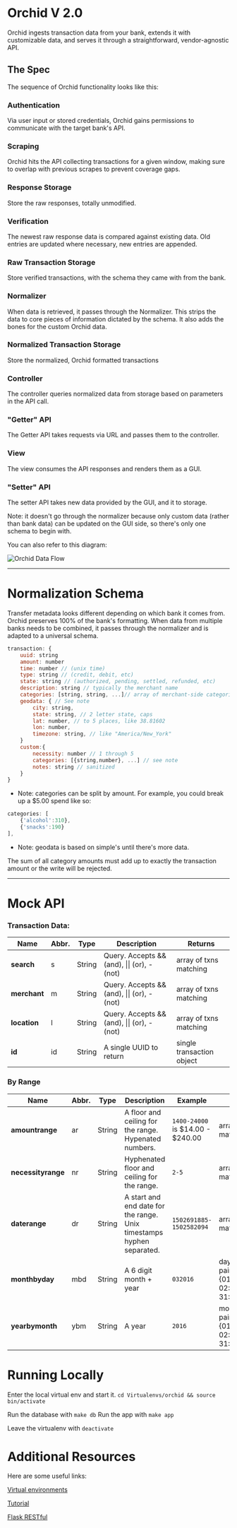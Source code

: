 # Orchid V 2.0

Orchid ingests transaction data from your bank, extends it with customizable data, and serves it through a straightforward, vendor-agnostic API.

## The Spec

The sequence of Orchid functionality looks like this:

### Authentication

Via user input or stored credentials, Orchid gains permissions to communicate with the target bank's API.

### Scraping

Orchid hits the API collecting transactions for a given window, making sure to overlap with previous scrapes to prevent coverage gaps.

### Response Storage

Store the raw responses, totally unmodified.

### Verification

The newest raw response data is compared against existing data. Old entries are updated where necessary, new entries are appended.

### Raw Transaction Storage

Store verified transactions, with the schema they came with from the bank.

### Normalizer

When data is retrieved, it passes through the Normalizer. This strips the data to core pieces of information dictated by the schema. It also adds the bones for the custom Orchid data.

### Normalized Transaction Storage
Store the normalized, Orchid formatted transactions

### Controller

The controller queries normalized data from storage based on parameters in the API call.

### "Getter" API

The Getter API takes requests via URL and passes them to the controller.

### View

The view consumes the API responses and renders them as a GUI.

### "Setter" API

The setter API takes new data provided by the GUI, and it to storage.

Note: it doesn't go through the normalizer because only custom data (rather than bank data) can be updated on the GUI side, so there's only one schema to begin with.

You can also refer to this diagram:

![Orchid Data Flow](/Spec/Orchid_Flow_02.png?raw=true "Orchid Data Flow")

--------------------------------------------------------

# Normalization Schema

Transfer metadata looks different depending on which bank it comes from. Orchid preserves 100% of the bank's formatting. When data from multiple banks needs to be combined, it passes through the normalizer and is adapted to a universal schema.

```javascript
transaction: {
	uuid: string
	amount: number
	time: number // (unix time)
	type: string // (credit, debit, etc)
	state: string // (authorized, pending, settled, refunded, etc)
	description: string // typically the merchant name
	categories: [string, string, ...]// array of merchant-side categories
	geodata: { // See note
		city: string,
		state: string, // 2 letter state, caps
		lat: number, // to 5 places, like 38.81602
		lon: number,
		timezone: string, // like "America/New_York"
	}
	custom:{
		necessity: number // 1 through 5
		categories: [{string,number}, ...] // see note
		notes: string // sanitized
	}
}
```

* Note: categories can be split by amount.
For example, you could break up a $5.00 spend like so:

```javascript
categories: [
	{'alcohol':310},
	{'snacks':190}
],
```

* Note: geodata is based on simple's until there's more data.

The sum of all category amounts must add up to exactly the transaction amount or the write will be rejected.

--------------------------------------------------------

# Mock API

### Transaction Data:

| Name | Abbr. | Type | Description | Returns |
| --- | --- | --- | --- | --- |
| **search** | s | String | Query. Accepts && (and), &#124;&#124; (or), - (not) |  array of txns matching | 
| **merchant** | m | String | Query. Accepts && (and), &#124;&#124; (or), - (not) |  array of txns matching | 
| **location** | l | String | Query. Accepts && (and), &#124;&#124; (or), - (not) |  array of txns matching | 
| **id** | id | String | A single UUID to return |  single transaction object | 

### By Range

| Name | Abbr. | Type | Description | Example | Returns |
| --- | --- | --- | --- | --- | --- |
| **amountrange** | ar |  String | A floor and ceiling for the range. Hypenated numbers. | `1400-24000` is $14.00 - $240.00 | array of txns matching |
| **necessityrange** | nr |  String | Hyphenated floor and ceiling for the range. | `2-5` | array of txns matching |
| **daterange** | dr |  String | A start and end date for the range. Unix timestamps hyphen separated. | `1502691885-1502582094` | array of txns matching |
| **monthbyday** | mbd |  String | A 6 digit month + year | `032016` | day/amount pairs like {01:39924, 02:1914 ... 31:19400} |
| **yearbymonth** | ybm |  String | A year | `2016` | month/amount pairs like {01:39924, 02:1914 ... 31:19400} |

# Running Locally
Enter the local virtual env and start it.
`cd Virtualenvs/orchid && source bin/activate`

Run the database with `make db`
Run the app with `make app`

Leave the virtualenv with `deactivate`

# Additional Resources
Here are some useful links:

[Virtual environments](https://hackercodex.com/guide/python-development-environment-on-mac-osx/)

[Tutorial](https://realpython.com/blog/python/flask-by-example-part-1-project-setup/)

[Flask RESTful](https://flask-restful.readthedocs.io/en/0.3.5/quickstart.html)